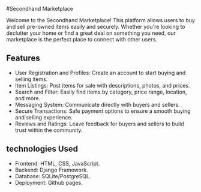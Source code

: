#Secondhand Marketplace

Welcome to the Secondhand Marketplace! This platform allows users to buy and sell pre-owned items easily and securely. Whether you're looking to declutter your home or find a great deal on something you need, our marketplace is the perfect place to connect with other users.

## Features
- User Registration and Profiles: Create an account to start buying and selling items.
- Item Listings: Post items for sale with descriptions, photos, and prices.
- Search and Filter: Easily find items by category, price range, location, and more.
- Messaging System: Communicate directly with buyers and sellers.
- Secure Transactions: Safe payment options to ensure a smooth buying and selling experience.
- Reviews and Ratings: Leave feedback for buyers and sellers to build trust within the community.

## technologies Used
- Frontend: HTML, CSS, JavaScript.
- Backend: Django Framework.
- Database: SQLite/PostgreSQL.
- Deployment: Github pages.
